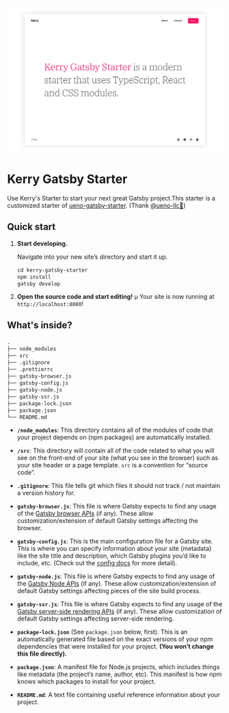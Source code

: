 ![hero](src/assets/images/hero.png)

# Kerry Gatsby Starter

Use Kerry's Starter to start your next great Gatsby project.This starter is a customized starter of [ueno-gatsby-starter](https://github.com/ueno-llc/ueno-gatsby-starter). (Thank [@ueno-llc🙏](https://github.com/ueno-llc/))

## Quick start

1.  **Start developing.**

    Navigate into your new site’s directory and start it up.

    ```shell
    cd kerry-gatsby-starter
    npm install
    gatsby develop
    ```

1.  **Open the source code and start editing!**
    µ
    Your site is now running at `http://localhost:8000`!

## What's inside?

    .
    ├── node_modules
    ├── src
    ├── .gitignore
    ├── .prettierrc
    ├── gatsby-browser.js
    ├── gatsby-config.js
    ├── gatsby-node.js
    ├── gatsby-ssr.js
    ├── package-lock.json
    ├── package.json
    └── README.md

- **`/node_modules`**: This directory contains all of the modules of code that your project depends on (npm packages) are automatically installed.

- **`/src`**: This directory will contain all of the code related to what you will see on the front-end of your site (what you see in the browser) such as your site header or a page template. `src` is a convention for “source code”.

- **`.gitignore`**: This file tells git which files it should not track / not maintain a version history for.

- **`gatsby-browser.js`**: This file is where Gatsby expects to find any usage of the [Gatsby browser APIs](https://www.gatsbyjs.org/docs/browser-apis/) (if any). These allow customization/extension of default Gatsby settings affecting the browser.

- **`gatsby-config.js`**: This is the main configuration file for a Gatsby site. This is where you can specify information about your site (metadata) like the site title and description, which Gatsby plugins you’d like to include, etc. (Check out the [config docs](https://www.gatsbyjs.org/docs/gatsby-config/) for more detail).

- **`gatsby-node.js`**: This file is where Gatsby expects to find any usage of the [Gatsby Node APIs](https://www.gatsbyjs.org/docs/node-apis/) (if any). These allow customization/extension of default Gatsby settings affecting pieces of the site build process.

- **`gatsby-ssr.js`**: This file is where Gatsby expects to find any usage of the [Gatsby server-side rendering APIs](https://www.gatsbyjs.org/docs/ssr-apis/) (if any). These allow customization of default Gatsby settings affecting server-side rendering.

- **`package-lock.json`** (See `package.json` below, first). This is an automatically generated file based on the exact versions of your npm dependencies that were installed for your project. **(You won’t change this file directly).**

- **`package.json`**: A manifest file for Node.js projects, which includes things like metadata (the project’s name, author, etc). This manifest is how npm knows which packages to install for your project.

- **`README.md`**: A text file containing useful reference information about your project.
